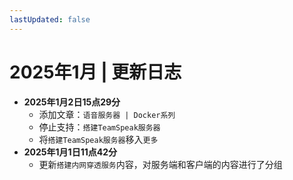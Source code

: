 ```yaml
---
lastUpdated: false
---
```


# 2025年1月 | 更新日志

- **2025年1月2日15点29分**
    - 添加文章：```语音服务器 | Docker系列```
    - 停止支持：```搭建TeamSpeak服务器```
    - 将```搭建TeamSpeak服务器```移入```更多```
- **2025年1月1日11点42分**
    - 更新```搭建内网穿透服务```内容，对服务端和客户端的内容进行了分组